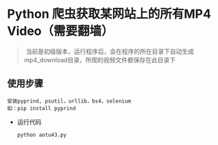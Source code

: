# Python 爬虫获取某网站上的所有MP4 Video（需要翻墙）

>  当前是初级版本，运行程序后，会在程序的所在目录下自动生成mp4_download目录，所爬的视频文件都保存在此目录下

## 使用步骤
    安装pyprind, psutil，urllib，bs4，selenium
    如：pip install pyprind
- 运行代码
    ```bash
    python aotu43.py
    ```
